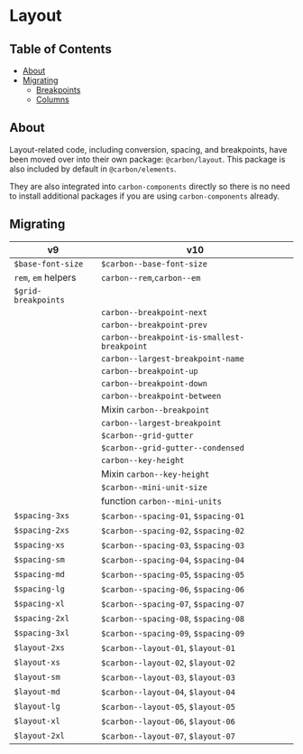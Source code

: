 # Layout

<!-- prettier-ignore-start -->
<!-- START doctoc generated TOC please keep comment here to allow auto update -->
<!-- DON'T EDIT THIS SECTION, INSTEAD RE-RUN doctoc TO UPDATE -->
## Table of Contents

- [About](#about)
- [Migrating](#migrating)
  - [Breakpoints](#breakpoints)
  - [Columns](#columns)

<!-- END doctoc generated TOC please keep comment here to allow auto update -->
<!-- prettier-ignore-end -->

## About

Layout-related code, including conversion, spacing, and breakpoints, have been
moved over into their own package: `@carbon/layout`. This package is also
included by default in `@carbon/elements`.

They are also integrated into `carbon-components` directly so there is no need
to install additional packages if you are using `carbon-components` already.

## Migrating

| v9                  | v10                                         |
| ------------------- | ------------------------------------------- |
| `$base-font-size`   | `$carbon--base-font-size`                   |
| `rem`, `em` helpers | `carbon--rem`,`carbon--em`                  |
| `$grid-breakpoints` |                                             |
|                     | `carbon--breakpoint-next`                   |
|                     | `carbon--breakpoint-prev`                   |
|                     | `carbon--breakpoint-is-smallest-breakpoint` |
|                     | `carbon--largest-breakpoint-name`           |
|                     | `carbon--breakpoint-up`                     |
|                     | `carbon--breakpoint-down`                   |
|                     | `carbon--breakpoint-between`                |
|                     | Mixin `carbon--breakpoint`                  |
|                     | `carbon--largest-breakpoint`                |
|                     | `$carbon--grid-gutter`                      |
|                     | `$carbon--grid-gutter--condensed`           |
|                     | `carbon--key-height`                        |
|                     | Mixin `carbon--key-height`                  |
|                     | `$carbon--mini-unit-size`                   |
|                     | function `carbon--mini-units`               |
| `$spacing-3xs`      | `$carbon--spacing-01`, `$spacing-01`        |
| `$spacing-2xs`      | `$carbon--spacing-02`, `$spacing-02`        |
| `$spacing-xs`       | `$carbon--spacing-03`, `$spacing-03`        |
| `$spacing-sm`       | `$carbon--spacing-04`, `$spacing-04`        |
| `$spacing-md`       | `$carbon--spacing-05`, `$spacing-05`        |
| `$spacing-lg`       | `$carbon--spacing-06`, `$spacing-06`        |
| `$spacing-xl`       | `$carbon--spacing-07`, `$spacing-07`        |
| `$spacing-2xl`      | `$carbon--spacing-08`, `$spacing-08`        |
| `$spacing-3xl`      | `$carbon--spacing-09`, `$spacing-09`        |
| `$layout-2xs`       | `$carbon--layout-01`, `$layout-01`          |
| `$layout-xs`        | `$carbon--layout-02`, `$layout-02`          |
| `$layout-sm`        | `$carbon--layout-03`, `$layout-03`          |
| `$layout-md`        | `$carbon--layout-04`, `$layout-04`          |
| `$layout-lg`        | `$carbon--layout-05`, `$layout-05`          |
| `$layout-xl`        | `$carbon--layout-06`, `$layout-06`          |
| `$layout-2xl`       | `$carbon--layout-07`, `$layout-07`          |
